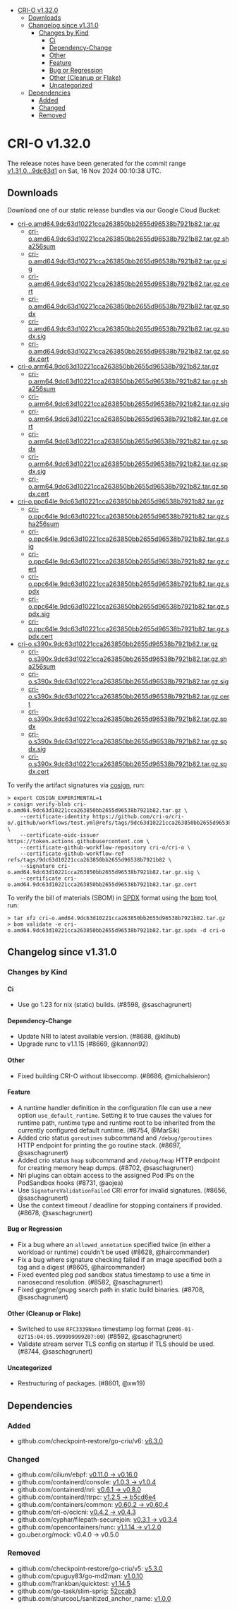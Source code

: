 - [CRI-O v1.32.0](#cri-o-v1320)
  - [Downloads](#downloads)
  - [Changelog since v1.31.0](#changelog-since-v1310)
    - [Changes by Kind](#changes-by-kind)
      - [Ci](#ci)
      - [Dependency-Change](#dependency-change)
      - [Other](#other)
      - [Feature](#feature)
      - [Bug or Regression](#bug-or-regression)
      - [Other (Cleanup or Flake)](#other-cleanup-or-flake)
      - [Uncategorized](#uncategorized)
  - [Dependencies](#dependencies)
    - [Added](#added)
    - [Changed](#changed)
    - [Removed](#removed)

# CRI-O v1.32.0

The release notes have been generated for the commit range
[v1.31.0...9dc63d1](https://github.com/cri-o/cri-o/compare/v1.31.0...v1.32.0) on Sat, 16 Nov 2024 00:10:38 UTC.

## Downloads

Download one of our static release bundles via our Google Cloud Bucket:

- [cri-o.amd64.9dc63d10221cca263850bb2655d96538b7921b82.tar.gz](https://storage.googleapis.com/cri-o/artifacts/cri-o.amd64.9dc63d10221cca263850bb2655d96538b7921b82.tar.gz)
  - [cri-o.amd64.9dc63d10221cca263850bb2655d96538b7921b82.tar.gz.sha256sum](https://storage.googleapis.com/cri-o/artifacts/cri-o.amd64.9dc63d10221cca263850bb2655d96538b7921b82.tar.gz.sha256sum)
  - [cri-o.amd64.9dc63d10221cca263850bb2655d96538b7921b82.tar.gz.sig](https://storage.googleapis.com/cri-o/artifacts/cri-o.amd64.9dc63d10221cca263850bb2655d96538b7921b82.tar.gz.sig)
  - [cri-o.amd64.9dc63d10221cca263850bb2655d96538b7921b82.tar.gz.cert](https://storage.googleapis.com/cri-o/artifacts/cri-o.amd64.9dc63d10221cca263850bb2655d96538b7921b82.tar.gz.cert)
  - [cri-o.amd64.9dc63d10221cca263850bb2655d96538b7921b82.tar.gz.spdx](https://storage.googleapis.com/cri-o/artifacts/cri-o.amd64.9dc63d10221cca263850bb2655d96538b7921b82.tar.gz.spdx)
  - [cri-o.amd64.9dc63d10221cca263850bb2655d96538b7921b82.tar.gz.spdx.sig](https://storage.googleapis.com/cri-o/artifacts/cri-o.amd64.9dc63d10221cca263850bb2655d96538b7921b82.tar.gz.spdx.sig)
  - [cri-o.amd64.9dc63d10221cca263850bb2655d96538b7921b82.tar.gz.spdx.cert](https://storage.googleapis.com/cri-o/artifacts/cri-o.amd64.9dc63d10221cca263850bb2655d96538b7921b82.tar.gz.spdx.cert)
- [cri-o.arm64.9dc63d10221cca263850bb2655d96538b7921b82.tar.gz](https://storage.googleapis.com/cri-o/artifacts/cri-o.arm64.9dc63d10221cca263850bb2655d96538b7921b82.tar.gz)
  - [cri-o.arm64.9dc63d10221cca263850bb2655d96538b7921b82.tar.gz.sha256sum](https://storage.googleapis.com/cri-o/artifacts/cri-o.arm64.9dc63d10221cca263850bb2655d96538b7921b82.tar.gz.sha256sum)
  - [cri-o.arm64.9dc63d10221cca263850bb2655d96538b7921b82.tar.gz.sig](https://storage.googleapis.com/cri-o/artifacts/cri-o.arm64.9dc63d10221cca263850bb2655d96538b7921b82.tar.gz.sig)
  - [cri-o.arm64.9dc63d10221cca263850bb2655d96538b7921b82.tar.gz.cert](https://storage.googleapis.com/cri-o/artifacts/cri-o.arm64.9dc63d10221cca263850bb2655d96538b7921b82.tar.gz.cert)
  - [cri-o.arm64.9dc63d10221cca263850bb2655d96538b7921b82.tar.gz.spdx](https://storage.googleapis.com/cri-o/artifacts/cri-o.arm64.9dc63d10221cca263850bb2655d96538b7921b82.tar.gz.spdx)
  - [cri-o.arm64.9dc63d10221cca263850bb2655d96538b7921b82.tar.gz.spdx.sig](https://storage.googleapis.com/cri-o/artifacts/cri-o.arm64.9dc63d10221cca263850bb2655d96538b7921b82.tar.gz.spdx.sig)
  - [cri-o.arm64.9dc63d10221cca263850bb2655d96538b7921b82.tar.gz.spdx.cert](https://storage.googleapis.com/cri-o/artifacts/cri-o.arm64.9dc63d10221cca263850bb2655d96538b7921b82.tar.gz.spdx.cert)
- [cri-o.ppc64le.9dc63d10221cca263850bb2655d96538b7921b82.tar.gz](https://storage.googleapis.com/cri-o/artifacts/cri-o.ppc64le.9dc63d10221cca263850bb2655d96538b7921b82.tar.gz)
  - [cri-o.ppc64le.9dc63d10221cca263850bb2655d96538b7921b82.tar.gz.sha256sum](https://storage.googleapis.com/cri-o/artifacts/cri-o.ppc64le.9dc63d10221cca263850bb2655d96538b7921b82.tar.gz.sha256sum)
  - [cri-o.ppc64le.9dc63d10221cca263850bb2655d96538b7921b82.tar.gz.sig](https://storage.googleapis.com/cri-o/artifacts/cri-o.ppc64le.9dc63d10221cca263850bb2655d96538b7921b82.tar.gz.sig)
  - [cri-o.ppc64le.9dc63d10221cca263850bb2655d96538b7921b82.tar.gz.cert](https://storage.googleapis.com/cri-o/artifacts/cri-o.ppc64le.9dc63d10221cca263850bb2655d96538b7921b82.tar.gz.cert)
  - [cri-o.ppc64le.9dc63d10221cca263850bb2655d96538b7921b82.tar.gz.spdx](https://storage.googleapis.com/cri-o/artifacts/cri-o.ppc64le.9dc63d10221cca263850bb2655d96538b7921b82.tar.gz.spdx)
  - [cri-o.ppc64le.9dc63d10221cca263850bb2655d96538b7921b82.tar.gz.spdx.sig](https://storage.googleapis.com/cri-o/artifacts/cri-o.ppc64le.9dc63d10221cca263850bb2655d96538b7921b82.tar.gz.spdx.sig)
  - [cri-o.ppc64le.9dc63d10221cca263850bb2655d96538b7921b82.tar.gz.spdx.cert](https://storage.googleapis.com/cri-o/artifacts/cri-o.ppc64le.9dc63d10221cca263850bb2655d96538b7921b82.tar.gz.spdx.cert)
- [cri-o.s390x.9dc63d10221cca263850bb2655d96538b7921b82.tar.gz](https://storage.googleapis.com/cri-o/artifacts/cri-o.s390x.9dc63d10221cca263850bb2655d96538b7921b82.tar.gz)
  - [cri-o.s390x.9dc63d10221cca263850bb2655d96538b7921b82.tar.gz.sha256sum](https://storage.googleapis.com/cri-o/artifacts/cri-o.s390x.9dc63d10221cca263850bb2655d96538b7921b82.tar.gz.sha256sum)
  - [cri-o.s390x.9dc63d10221cca263850bb2655d96538b7921b82.tar.gz.sig](https://storage.googleapis.com/cri-o/artifacts/cri-o.s390x.9dc63d10221cca263850bb2655d96538b7921b82.tar.gz.sig)
  - [cri-o.s390x.9dc63d10221cca263850bb2655d96538b7921b82.tar.gz.cert](https://storage.googleapis.com/cri-o/artifacts/cri-o.s390x.9dc63d10221cca263850bb2655d96538b7921b82.tar.gz.cert)
  - [cri-o.s390x.9dc63d10221cca263850bb2655d96538b7921b82.tar.gz.spdx](https://storage.googleapis.com/cri-o/artifacts/cri-o.s390x.9dc63d10221cca263850bb2655d96538b7921b82.tar.gz.spdx)
  - [cri-o.s390x.9dc63d10221cca263850bb2655d96538b7921b82.tar.gz.spdx.sig](https://storage.googleapis.com/cri-o/artifacts/cri-o.s390x.9dc63d10221cca263850bb2655d96538b7921b82.tar.gz.spdx.sig)
  - [cri-o.s390x.9dc63d10221cca263850bb2655d96538b7921b82.tar.gz.spdx.cert](https://storage.googleapis.com/cri-o/artifacts/cri-o.s390x.9dc63d10221cca263850bb2655d96538b7921b82.tar.gz.spdx.cert)

To verify the artifact signatures via [cosign](https://github.com/sigstore/cosign), run:

```console
> export COSIGN_EXPERIMENTAL=1
> cosign verify-blob cri-o.amd64.9dc63d10221cca263850bb2655d96538b7921b82.tar.gz \
    --certificate-identity https://github.com/cri-o/cri-o/.github/workflows/test.yml@refs/tags/9dc63d10221cca263850bb2655d96538b7921b82 \
    --certificate-oidc-issuer https://token.actions.githubusercontent.com \
    --certificate-github-workflow-repository cri-o/cri-o \
    --certificate-github-workflow-ref refs/tags/9dc63d10221cca263850bb2655d96538b7921b82 \
    --signature cri-o.amd64.9dc63d10221cca263850bb2655d96538b7921b82.tar.gz.sig \
    --certificate cri-o.amd64.9dc63d10221cca263850bb2655d96538b7921b82.tar.gz.cert
```

To verify the bill of materials (SBOM) in [SPDX](https://spdx.org) format using the [bom](https://sigs.k8s.io/bom) tool, run:

```console
> tar xfz cri-o.amd64.9dc63d10221cca263850bb2655d96538b7921b82.tar.gz
> bom validate -e cri-o.amd64.9dc63d10221cca263850bb2655d96538b7921b82.tar.gz.spdx -d cri-o
```

## Changelog since v1.31.0

### Changes by Kind

#### Ci
 - Use go 1.23 for nix (static) builds. (#8598, @saschagrunert)

#### Dependency-Change
 - Update NRI to latest available version. (#8688, @klihub)
 - Upgrade runc to v1.1.15 (#8669, @kannon92)

#### Other
 - Fixed building CRI-O without libseccomp. (#8686, @michalsieron)

#### Feature
 - A runtime handler definition in the configuration file can use a new option `use_default_runtime`. Setting it to true causes the values for runtime path, runtime type and runtime root to be inherited from the currently configured default runtime. (#8754, @MarSik)
 - Added crio status `goroutines` subcommand and `/debug/goroutines` HTTP endpoint for printing the go routine stack. (#8697, @saschagrunert)
 - Added crio status `heap` subcommand and `/debug/heap` HTTP endpoint for creating memory heap dumps. (#8702, @saschagrunert)
 - Nri plugins can obtain access to the assigned Pod IPs on the PodSandbox hooks (#8731, @aojea)
 - Use `SignatureValidationFailed` CRI error for invalid signatures. (#8656, @saschagrunert)
 - Use the context timeout / deadline for stopping containers if provided. (#8678, @saschagrunert)

#### Bug or Regression
 - Fix a bug where an `allowed_annotation` specified twice (in either a workload or runtime) couldn't be used (#8628, @haircommander)
 - Fix a bug where signature checking failed if an image specified both a tag and a digest (#8605, @haircommander)
 - Fixed evented pleg pod sandbox status timestamp to use a time in nanosecond resolution. (#8582, @saschagrunert)
 - Fixed gpgme/gnupg search path in static build binaries. (#8708, @saschagrunert)

#### Other (Cleanup or Flake)
 - Switched to use `RFC3339Nano` timestamp log format (`2006-01-02T15:04:05.999999999Z07:00`) (#8592, @saschagrunert)
 - Validate stream server TLS config on startup if TLS should be used. (#8744, @saschagrunert)

#### Uncategorized
 - Restructuring of packages. (#8601, @xw19)

## Dependencies

### Added
- github.com/checkpoint-restore/go-criu/v6: [v6.3.0](https://github.com/checkpoint-restore/go-criu/tree/v6.3.0)

### Changed
- github.com/cilium/ebpf: [v0.11.0 → v0.16.0](https://github.com/cilium/ebpf/compare/v0.11.0...v0.16.0)
- github.com/containerd/console: [v1.0.3 → v1.0.4](https://github.com/containerd/console/compare/v1.0.3...v1.0.4)
- github.com/containerd/nri: [v0.6.1 → v0.8.0](https://github.com/containerd/nri/compare/v0.6.1...v0.8.0)
- github.com/containerd/ttrpc: [v1.2.5 → b5cd6e4](https://github.com/containerd/ttrpc/compare/v1.2.5...b5cd6e4)
- github.com/containers/common: [v0.60.2 → v0.60.4](https://github.com/containers/common/compare/v0.60.2...v0.60.4)
- github.com/cri-o/ocicni: [v0.4.2 → v0.4.3](https://github.com/cri-o/ocicni/compare/v0.4.2...v0.4.3)
- github.com/cyphar/filepath-securejoin: [v0.3.1 → v0.3.4](https://github.com/cyphar/filepath-securejoin/compare/v0.3.1...v0.3.4)
- github.com/opencontainers/runc: [v1.1.14 → v1.2.0](https://github.com/opencontainers/runc/compare/v1.1.14...v1.2.0)
- go.uber.org/mock: v0.4.0 → v0.5.0

### Removed
- github.com/checkpoint-restore/go-criu/v5: [v5.3.0](https://github.com/checkpoint-restore/go-criu/tree/v5.3.0)
- github.com/cpuguy83/go-md2man: [v1.0.10](https://github.com/cpuguy83/go-md2man/tree/v1.0.10)
- github.com/frankban/quicktest: [v1.14.5](https://github.com/frankban/quicktest/tree/v1.14.5)
- github.com/go-task/slim-sprig: [52ccab3](https://github.com/go-task/slim-sprig/tree/52ccab3)
- github.com/shurcooL/sanitized_anchor_name: [v1.0.0](https://github.com/shurcooL/sanitized_anchor_name/tree/v1.0.0)
